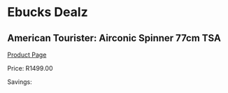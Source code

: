 
# Ebucks Dealz
## American Tourister: Airconic Spinner 77cm TSA
[Product Page](https://www.ebucks.com/web/shop/productSelected.do?prodId=1061574781&catId=1158501552)

Price: R1499.00

Savings: 


	